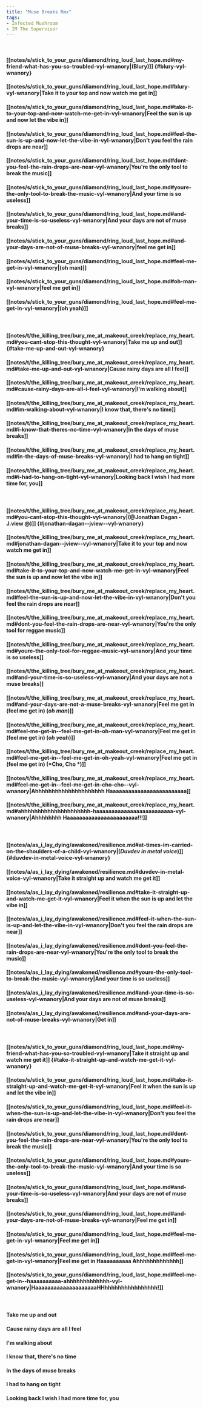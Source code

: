 ```yaml
---
title: "Muse Breaks Rmx"
tags:
- Infected Mushroom
- IM The Supervisor
---
```

&nbsp;
#### [[notes/s/stick_to_your_guns/diamond/ring_loud_last_hope.md#my-friend-what-has-you-so-troubled-vyl-wnanory|(Blury)]] {#blury-vyl-wnanory}
#### [[notes/s/stick_to_your_guns/diamond/ring_loud_last_hope.md#blury-vyl-wnanory|Take it to your top and now watch me get in]]
#### [[notes/s/stick_to_your_guns/diamond/ring_loud_last_hope.md#take-it-to-your-top-and-now-watch-me-get-in-vyl-wnanory|Feel the sun is up and now let the vibe in]]
#### [[notes/s/stick_to_your_guns/diamond/ring_loud_last_hope.md#feel-the-sun-is-up-and-now-let-the-vibe-in-vyl-wnanory|Don't you feel the rain drops are near]]
#### [[notes/s/stick_to_your_guns/diamond/ring_loud_last_hope.md#dont-you-feel-the-rain-drops-are-near-vyl-wnanory|You're the only tool to break the music]]
#### [[notes/s/stick_to_your_guns/diamond/ring_loud_last_hope.md#youre-the-only-tool-to-break-the-music-vyl-wnanory|And your time is so useless]]
#### [[notes/s/stick_to_your_guns/diamond/ring_loud_last_hope.md#and-your-time-is-so-useless-vyl-wnanory|And your days are not of muse breaks]]
#### [[notes/s/stick_to_your_guns/diamond/ring_loud_last_hope.md#and-your-days-are-not-of-muse-breaks-vyl-wnanory|feel me get in]]
#### [[notes/s/stick_to_your_guns/diamond/ring_loud_last_hope.md#feel-me-get-in-vyl-wnanory|(oh man)]]
#### [[notes/s/stick_to_your_guns/diamond/ring_loud_last_hope.md#oh-man-vyl-wnanory|feel me get in]]
#### [[notes/s/stick_to_your_guns/diamond/ring_loud_last_hope.md#feel-me-get-in-vyl-wnanory|(oh yeah)]]
&nbsp;
#### [[notes/t/the_killing_tree/bury_me_at_makeout_creek/replace_my_heart.md#you-cant-stop-this-thought-vyl-wnanory|Take me up and out]] {#take-me-up-and-out-vyl-wnanory}
#### [[notes/t/the_killing_tree/bury_me_at_makeout_creek/replace_my_heart.md#take-me-up-and-out-vyl-wnanory|Cause rainy days are all I feel]]
#### [[notes/t/the_killing_tree/bury_me_at_makeout_creek/replace_my_heart.md#cause-rainy-days-are-all-i-feel-vyl-wnanory|I'm walking about]]
#### [[notes/t/the_killing_tree/bury_me_at_makeout_creek/replace_my_heart.md#im-walking-about-vyl-wnanory|I know that, there's no time]]
#### [[notes/t/the_killing_tree/bury_me_at_makeout_creek/replace_my_heart.md#i-know-that-theres-no-time-vyl-wnanory|In the days of muse breaks]]
#### [[notes/t/the_killing_tree/bury_me_at_makeout_creek/replace_my_heart.md#in-the-days-of-muse-breaks-vyl-wnanory|I had to hang on tight]]
#### [[notes/t/the_killing_tree/bury_me_at_makeout_creek/replace_my_heart.md#i-had-to-hang-on-tight-vyl-wnanory|Looking back I wish I had more time for, you]]
&nbsp;
#### [[notes/t/the_killing_tree/bury_me_at_makeout_creek/replace_my_heart.md#you-cant-stop-this-thought-vyl-wnanory|(@Jonathan Dagan - J.view @)]] {#jonathan-dagan--jview--vyl-wnanory}
#### [[notes/t/the_killing_tree/bury_me_at_makeout_creek/replace_my_heart.md#jonathan-dagan--jview--vyl-wnanory|Take it to your top and now watch me get in]]
#### [[notes/t/the_killing_tree/bury_me_at_makeout_creek/replace_my_heart.md#take-it-to-your-top-and-now-watch-me-get-in-vyl-wnanory|Feel the sun is up and now let the vibe in]]
#### [[notes/t/the_killing_tree/bury_me_at_makeout_creek/replace_my_heart.md#feel-the-sun-is-up-and-now-let-the-vibe-in-vyl-wnanory|Don't you feel the rain drops are near]]
#### [[notes/t/the_killing_tree/bury_me_at_makeout_creek/replace_my_heart.md#dont-you-feel-the-rain-drops-are-near-vyl-wnanory|You're the only tool for reggae music]]
#### [[notes/t/the_killing_tree/bury_me_at_makeout_creek/replace_my_heart.md#youre-the-only-tool-for-reggae-music-vyl-wnanory|And your time is so useless]]
#### [[notes/t/the_killing_tree/bury_me_at_makeout_creek/replace_my_heart.md#and-your-time-is-so-useless-vyl-wnanory|And your days are not a muse breaks]]
#### [[notes/t/the_killing_tree/bury_me_at_makeout_creek/replace_my_heart.md#and-your-days-are-not-a-muse-breaks-vyl-wnanory|Feel me get in  (feel me get in) (*oh man*)]]
#### [[notes/t/the_killing_tree/bury_me_at_makeout_creek/replace_my_heart.md#feel-me-get-in--feel-me-get-in-oh-man-vyl-wnanory|Feel me get in  (feel me get in) (*oh yeah*)]]
#### [[notes/t/the_killing_tree/bury_me_at_makeout_creek/replace_my_heart.md#feel-me-get-in--feel-me-get-in-oh-yeah-vyl-wnanory|Feel me get in  (feel me get in) (*Cho, Cho *)]]
#### [[notes/t/the_killing_tree/bury_me_at_makeout_creek/replace_my_heart.md#feel-me-get-in--feel-me-get-in-cho-cho--vyl-wnanory|Ahhhhhhhhhhhhhhhhhhhhh Haaaaaaaaaaaaaaaaaaaaaaaaa]]
#### [[notes/t/the_killing_tree/bury_me_at_makeout_creek/replace_my_heart.md#ahhhhhhhhhhhhhhhhhhhhh-haaaaaaaaaaaaaaaaaaaaaaaaa-vyl-wnanory|Ahhhhhhhh Haaaaaaaaaaaaaaaaaaaaaaa!!!]]
&nbsp;
#### [[notes/a/as_i_lay_dying/awakened/resilience.md#at-times-im-carried-on-the-shoulders-of-a-child-vyl-wnanory|(*Duvdev in metal voice*)]] {#duvdev-in-metal-voice-vyl-wnanory}
#### [[notes/a/as_i_lay_dying/awakened/resilience.md#duvdev-in-metal-voice-vyl-wnanory|Take it straight up and watch me get it]]
#### [[notes/a/as_i_lay_dying/awakened/resilience.md#take-it-straight-up-and-watch-me-get-it-vyl-wnanory|Feel it when the sun is up and let the vibe in]]
#### [[notes/a/as_i_lay_dying/awakened/resilience.md#feel-it-when-the-sun-is-up-and-let-the-vibe-in-vyl-wnanory|Don't you feel the rain drops are near]]
#### [[notes/a/as_i_lay_dying/awakened/resilience.md#dont-you-feel-the-rain-drops-are-near-vyl-wnanory|You're the only tool to break the music]]
#### [[notes/a/as_i_lay_dying/awakened/resilience.md#youre-the-only-tool-to-break-the-music-vyl-wnanory|And your time is so useless]]
#### [[notes/a/as_i_lay_dying/awakened/resilience.md#and-your-time-is-so-useless-vyl-wnanory|And your days are not of muse breaks]]
#### [[notes/a/as_i_lay_dying/awakened/resilience.md#and-your-days-are-not-of-muse-breaks-vyl-wnanory|Get in]]
&nbsp;
#### [[notes/s/stick_to_your_guns/diamond/ring_loud_last_hope.md#my-friend-what-has-you-so-troubled-vyl-wnanory|Take it straight up and watch me get it]] {#take-it-straight-up-and-watch-me-get-it-vyl-wnanory}
#### [[notes/s/stick_to_your_guns/diamond/ring_loud_last_hope.md#take-it-straight-up-and-watch-me-get-it-vyl-wnanory|Feel it when the sun is up and let the vibe in]]
#### [[notes/s/stick_to_your_guns/diamond/ring_loud_last_hope.md#feel-it-when-the-sun-is-up-and-let-the-vibe-in-vyl-wnanory|Don't you feel the rain drops are near]]
#### [[notes/s/stick_to_your_guns/diamond/ring_loud_last_hope.md#dont-you-feel-the-rain-drops-are-near-vyl-wnanory|You're the only tool to break the music]]
#### [[notes/s/stick_to_your_guns/diamond/ring_loud_last_hope.md#youre-the-only-tool-to-break-the-music-vyl-wnanory|And your time is so useless]]
#### [[notes/s/stick_to_your_guns/diamond/ring_loud_last_hope.md#and-your-time-is-so-useless-vyl-wnanory|And your days are not of muse breaks]]
#### [[notes/s/stick_to_your_guns/diamond/ring_loud_last_hope.md#and-your-days-are-not-of-muse-breaks-vyl-wnanory|Feel me get in]]
#### [[notes/s/stick_to_your_guns/diamond/ring_loud_last_hope.md#feel-me-get-in-vyl-wnanory|Feel me get in]]
#### [[notes/s/stick_to_your_guns/diamond/ring_loud_last_hope.md#feel-me-get-in-vyl-wnanory|Feel me get in  Haaaaaaaaaa Ahhhhhhhhhhhhh]]
#### [[notes/s/stick_to_your_guns/diamond/ring_loud_last_hope.md#feel-me-get-in--haaaaaaaaaa-ahhhhhhhhhhhhh-vyl-wnanory|HaaaaaaaaaaaaaaaaaaaaHHhhhhhhhhhhhhhhhh!]]
&nbsp;
#### Take me up and out
#### Cause rainy days are all I feel
#### I'm walking about
#### I know that, there's no time
#### In the days of muse breaks
#### I had to hang on tight
#### Looking back I wish I had more time for, you
